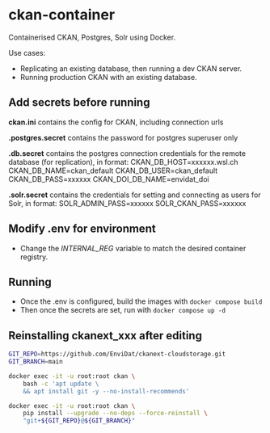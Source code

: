 # ckan-container

Containerised CKAN, Postgres, Solr using Docker.

Use cases:

- Replicating an existing database, then running a dev CKAN server.
- Running production CKAN with an existing database.

## Add secrets before running

**ckan.ini** contains the config for CKAN, including connection urls

**.postgres.secret** contains the password for postgres superuser only

**.db.secret** contains the postgres connection credentials for
the remote database (for replication), in format:
CKAN_DB_HOST=xxxxxx.wsl.ch
CKAN_DB_NAME=ckan_default
CKAN_DB_USER=ckan_default
CKAN_DB_PASS=xxxxxx
CKAN_DOI_DB_NAME=envidat_doi

**.solr.secret** contains the credentials for setting and
connecting as users for Solr, in format:
SOLR_ADMIN_PASS=xxxxxx
SOLR_CKAN_PASS=xxxxxx

## Modify .env for environment

- Change the _INTERNAL_REG_ variable to match the desired container registry.

## Running

- Once the .env is configured, build the images with `docker compose build`
- Then once the secrets are set, run with `docker compose up -d`

## Reinstalling ckanext_xxx after editing

```bash
GIT_REPO=https://github.com/EnviDat/ckanext-cloudstorage.git
GIT_BRANCH=main

docker exec -it -u root:root ckan \
    bash -c 'apt update \
    && apt install git -y --no-install-recommends'

docker exec -it -u root:root ckan \
    pip install --upgrade --no-deps --force-reinstall \
    "git+${GIT_REPO}@${GIT_BRANCH}"
```
